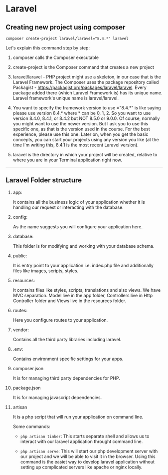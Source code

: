 # Laravel

## Creating new project using composer

```
composer create-project laravel/laravel="8.4.*" laravel
```

Let's explain this command step by step:

1. composer calls the Composer executable

2. create-project is the Composer command that creates a new project

3. laravel/laravel - PHP project might use a skeleton, in our case that is the Laravel Framework. The Composer uses the package repository called Packagist - https://packagist.org/packages/laravel/laravel. Every package added there (which Laravel Framework is) has its unique name. Laravel framework's unique name is laravel/laravel.

4. You want to specify the framework version to use ="8.4.\*" is like saying please use version 8.4.* where * can be 0, 1, 2. So you want to use version 8.4.0, 8.4.1, or 8.4.2 but NOT 8.5.0 or 9.0.0. Of course, normally you might want to use the newer version. But I ask you to use this specific one, as that is the version used in the course. For the best experience, please use this one. Later on, when you get the basic concepts, you can start your projects using any version you like (at the time I'm writing this, 8.4.1 is the most recent Laravel version).

5. laravel is the directory in which your project will be created, relative to where you are in your Terminal application right now.

---

## Laravel Folder structure

1. app: 

    It contains all the business logic of your application whether it is handling our request or interacting with the database.

2. config:

    As the name suggests you will configure your application here.

3. database:

    This folder is for modifying and working with your database schema.

4. public:

    It is entry point to your application i.e. index.php file and additionally files like images, scripts, styles.

5. resources:

    It contains files like styles, scripts, translations and also views. 
    We have MVC separation. Model live in the app folder, Controllers live in Http Controller folder and Views live in the resources folder.

6. routes:

    Here you configure routes to your application.

7. vendor:

    Contains all the third party libraries including laravel.

8. .env:

    Contains environment specific settings for your apps.

9. composer.json

    It is for managing third party dependencies for PHP.

10. package.json

    It is for managing javascript dependencies.

11. artisan

    It is a php script that will run your application on command line.

    Some commands:  

    - `php artisan tinker`: This starts separate shell and allows us to interact with our laravel application throught command line.

    - `php artisan serve`: This will start our php development server with our project and we will be able to visit it in the browser. Using this command is the easiet way to develop laravel application without setting up complicated servers like apache or nginx locally.
